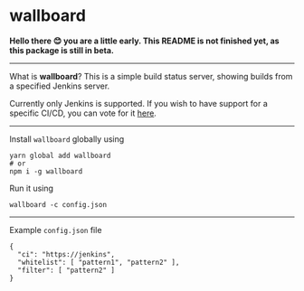 wallboard
=========

**Hello there 😊 you are a little early. This README is not finished yet, as
this package is still in beta.**

---

What is **wallboard**? This is a simple build status server, showing builds from
a specified Jenkins server.

Currently only Jenkins is supported. If you wish to have support for a specific
CI/CD, you can vote for it [here](https://github.com/lumio/wallboard/issues/1).

---

Install `wallboard` globally using

```
yarn global add wallboard
# or
npm i -g wallboard
```

Run it using

```
wallboard -c config.json
```

---

Example `config.json` file

```
{
  "ci": "https://jenkins",
  "whitelist": [ "pattern1", "pattern2" ],
  "filter": [ "pattern2" ]
}
```

